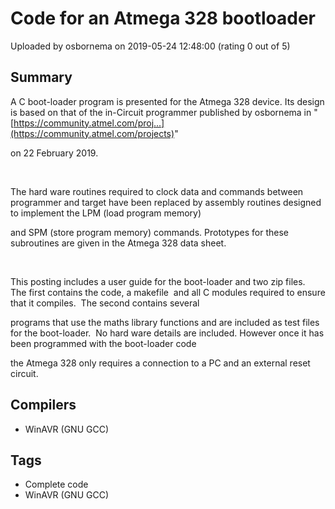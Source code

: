# Code for an Atmega 328 bootloader

Uploaded by osbornema on 2019-05-24 12:48:00 (rating 0 out of 5)

## Summary

A C boot-loader program is presented for the Atmega 328 device. Its design is based on that of the in-Circuit programmer published by osbornema in "[https://community.atmel.com/proj...](https://community.atmel.com/projects)"


on 22 February 2019.


 


The hard ware routines required to clock data and commands between programmer and target have been replaced by assembly routines designed to implement the LPM (load program memory)


and SPM (store program memory) commands. Prototypes for these subroutines are given in the Atmega 328 data sheet.


 


This posting includes a user guide for the boot-loader and two zip files.  The first contains the code, a makefile  and all C modules required to ensure that it compiles.  The second contains several


programs that use the maths library functions and are included as test files for the boot-loader.  No hard ware details are included. However once it has been programmed with the boot-loader code


the Atmega 328 only requires a connection to a PC and an external reset circuit.

## Compilers

- WinAVR (GNU GCC)

## Tags

- Complete code
- WinAVR (GNU GCC)
